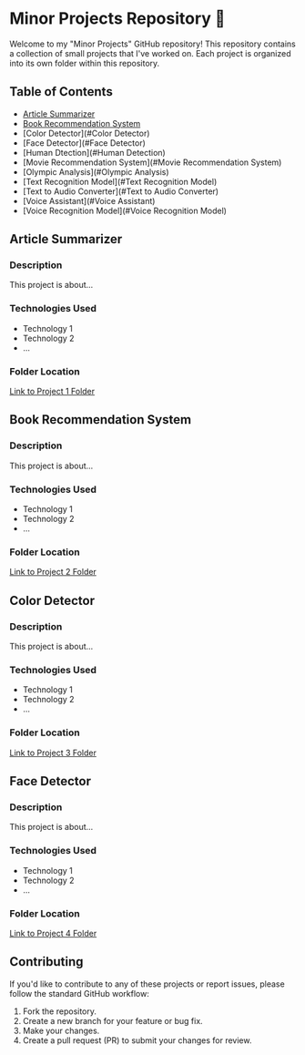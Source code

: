 # Minor Projects Repository 🚀

Welcome to my "Minor Projects" GitHub repository! This repository contains a collection of small projects that I've worked on. Each project is organized into its own folder within this repository.

## Table of Contents

- [Article Summarizer](#Article-Summarizer)
- [Book Recommendation System](#Book-Recommendation-System)
- [Color Detector](#Color Detector)
- [Face Detector](#Face Detector)
- [Human Dtection](#Human Detection)
- [Movie Recommendation System](#Movie Recommendation System)
- [Olympic Analysis](#Olympic Analysis)
- [Text Recognition Model](#Text Recognition Model)
- [Text to Audio Converter](#Text to Audio Converter)
- [Voice Assistant](#Voice Assistant)
- [Voice Recognition Model](#Voice Recognition Model)

## Article Summarizer

### Description

This project is about...

### Technologies Used

- Technology 1
- Technology 2
- ...

### Folder Location

[Link to Project 1 Folder](/project-1/)


## Book Recommendation System

### Description

This project is about...

### Technologies Used

- Technology 1
- Technology 2
- ...

### Folder Location

[Link to Project 2 Folder](/project-2/)


## Color Detector

### Description

This project is about...

### Technologies Used

- Technology 1
- Technology 2
- ...

### Folder Location

[Link to Project 3 Folder](/project-3/)


## Face Detector

### Description

This project is about...

### Technologies Used

- Technology 1
- Technology 2
- ...

### Folder Location

[Link to Project 4 Folder](/project-4/)


## Contributing

If you'd like to contribute to any of these projects or report issues, please follow the standard GitHub workflow:

1. Fork the repository.
2. Create a new branch for your feature or bug fix.
3. Make your changes.
4. Create a pull request (PR) to submit your changes for review.



